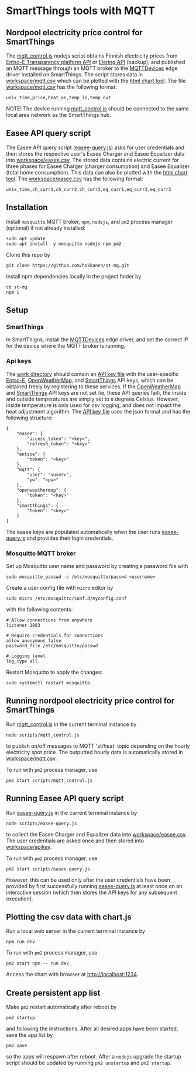 
# SmartThings tools with MQTT

## Nordpool electricity price control for SmartThings
The [mqtt_control.js](scripts/mqtt_control.js) nodejs script obtains Finnish electricity prices from [Entso-E Transparency platform API](https://transparency.entsoe.eu/) or [Elering API](https://dashboard.elering.ee/assets/api-doc.html) (backup), and published an MQTT message through an MQTT broker to the [MQTTDevices](https://github.com/toddaustin07/MQTTDevices) edge driver installed on SmartThings. The script stores data in [workspace/mqtt.csv](workspace/mqtt.csv) which can be plotted with the [html chart tool](chart/index.html). The file [workspace/mqtt.csv](workspace/mqtt.csv) has the following format:

```
unix_time,price,heat_on,temp_in,temp_out
```

NOTE! The device running [mqtt_control.js](scripts/mqtt_control.js) should be connected to the same local area network as the SmartThings hub.

## Easee API query script
The Easee API query script ([easee-query.js](scripts/easee-query.js)) asks for user credentials and then stores the respective user's Easee Charger and Easee Equalizer data into [workspace/easee.csv](workspace/easee.csv). The stored data contains electric current for three phases for Easee Charger (charger consumption) and Easee Equalizer (total home consumption). This data can also be plotted with the [html chart tool](chart/index.html). The [workspace/easee.csv](workspace/easee.csv) has the following format:

```
unix_time,ch_curr1,ch_curr2,ch_curr3,eq_curr1,eq_curr2,eq_curr3
```

## Installation
Install `mosquitto` MQTT broker, `npm`, `nodejs`, and `pm2` process manager (optional) if not already installed:
```
sudo apt update
sudo apt install -y mosquitto nodejs npm pm2
```

Clone this repo by
```
git clone https://github.com/hokkanen/st-mq.git
```

Install npm dependencies locally in the project folder by
```
cd st-mq
npm i
```

## Setup

### SmartThings
In SmartThigns, install the [MQTTDevices](https://github.com/toddaustin07/MQTTDevices) edge driver, and set the correct IP for the device where the MQTT broker is running.

### Api keys
The [work directory](workspace) should contain an [API key file](workspace/apikey) with the user-specific [Entso-E](https://transparency.entsoe.eu/), [OpenWeatherMap](https://home.openweathermap.org/), and [SmartThings](https://account.smartthings.com/tokens) API keys, which can be obtained freely by registering to these services. If the [OpenWeatherMap](https://home.openweathermap.org/) and [SmartThings](https://account.smartthings.com/tokens) API keys are not set (ie, these API queries fail), the inside and outside temperatures are simply set to `0` degrees Celsius. However, inside temperature is only used for csv logging, and does not impact the heat adjustment algorithm. The [API key file](workspace/apikey) uses the json format and has the following structure:

```
{
    "easee": {
        "access_token": "<key>",
        "refresh_token": "<key>"
    },
    "entsoe": {
        "token": "<key>"
    },
    "mqtt": {
        "user": "<user>",
        "pw": "<pw>"
    },
    "openweathermap": {
        "token": "<key>"
    },
    "smartthings": {
        "token": "<key>"
    }
}
```
The easee keys are populated automatically when the user runs [easee-query.js](easee-query.js) and provides their login credentials.


### Mosquitto MQTT broker
Set up Mosquitto user name and password by creating a password file with
```
sudo mosquitto_passwd -c /etc/mosquitto/passwd <username>
```
Create a user config file with `micro` editor by
```
sudo micro /etc/mosquitto/conf.d/myconfig.conf
```
with the following contents:
```
# Allow connections from anywhere
listener 1883

# Require credentials for connections
allow_anonymous false
password_file /etc/mosquitto/passwd

# Logging level
log_type all
```
Restart Mosquitto to apply the changes:
```
sudo systemctl restart mosquitto
```

## Running nordpool electricity price control for SmartThings
Run [mqtt_control.js](scripts/mqtt_control.js) in the current terminal instance by
```
node scripts/mqtt_control.js
```
to publish on/off messages to MQTT 'st/heat' topic depending on the hourly electricity spot price. The outputted hourly data is automatically stored in [workspace/mqtt.csv](workspace/mqtt.csv).

To run with `pm2` process manager, use
```
pm2 start scripts/mqtt_control.js
```

## Running Easee API query script
Run [easee-query.js](easee-query.js) in the current terminal instance by
```
node scripts/easee-query.js
```
to collect the Easee Charger and Equalizer data into [workspace/easee.csv](workspace/easee.csv). The user credentials are asked once and then stored into [workspace/apikey](workspace/apikey).

To run with `pm2` process manager, use
```
pm2 start scripts/easee-query.js
```
However, this can be used only after the user credentials have been provided by first successfully running [easee-query.js](easee-query.js) at least once on an interactive session (which then stores the API keys for any subsequent execution).

## Plotting the csv data with chart.js

Run a local web server in the current terminal instance by
```
npm run dev
```
To run with `pm2` process manager, use
```
pm2 start npm -- run dev
```
Access the chart with browser at [http://localhost:1234](http://localhost:1234).

## Create persistent app list
Make `pm2` restart automatically after reboot by
```
pm2 startup
```
and following the instructions. After all desired apps have been started, save the app list by

```
pm2 save
```
so the apps will respawn after reboot. After a `nodejs` upgrade the startup script should be updated by running `pm2 unstartup` and `pm2 startup`.
